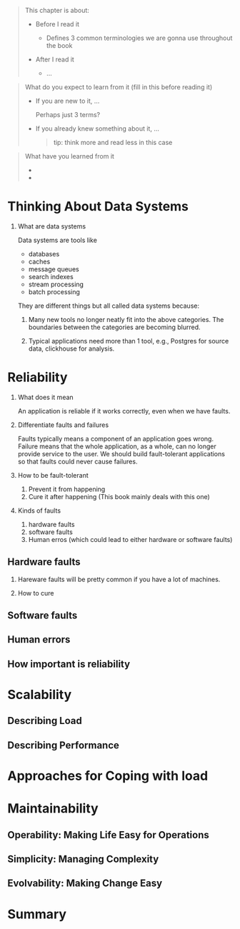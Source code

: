 > This chapter is about:
>
> * Before I read it
>
>   * Defines 3 common terminologies we are gonna use throughout the book
>
> * After I read it
>   * ...

> What do you expect to learn from it (fill in this before reading it)
>
> * If you are new to it, ...
>
>   Perhaps just 3 terms?
>   
> * If you already knew something about it, ... 
>   > tip: think more and read less in this case

> What have you learned from it
>
> *
> *

# Thinking About Data Systems

1. What are data systems

   Data systems are tools like
   
   * databases
   * caches
   * message queues
   * search indexes
   * stream processing
   * batch processing
   
   They are different things but all called data systems because:
   
   1. Many new tools no longer neatly fit into the above categories. The boundaries
      between the categories are becoming blurred. 
      
   2. Typical applications need more than 1 tool, e.g., Postgres for source data,
      clickhouse for analysis.

# Reliability

1. What does it mean

   An application is reliable if it works correctly, even when we have faults.
   
2. Differentiate faults and failures

   Faults typically means a component of an application goes wrong. Failure means that
   the whole application, as a whole, can no longer provide service to the user. We
   should build fault-tolerant applications so that faults could never cause failures.
   
3. How to be fault-tolerant

   1. Prevent it from happening
   2. Cure it after happening (This book mainly deals with this one)
   
4. Kinds of faults

   1. hardware faults
   2. software faults
   3. Human erros (which could lead to either hardware or software faults)

## Hardware faults

1. Hareware faults will be pretty common if you have a lot of machines.

2. How to cure

## Software faults
## Human errors
## How important is reliability
# Scalability
## Describing Load
## Describing Performance
# Approaches for Coping with load
# Maintainability
## Operability: Making Life Easy for Operations
## Simplicity: Managing Complexity
## Evolvability: Making Change Easy
# Summary